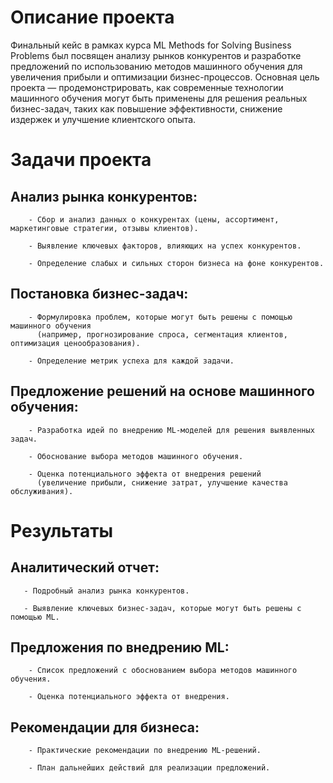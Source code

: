 # Описание проекта

  Финальный кейс в рамках курса ML Methods for Solving Business Problems был посвящен анализу рынков конкурентов и разработке предложений по использованию методов машинного обучения для увеличения прибыли и оптимизации бизнес-процессов. Основная цель проекта — продемонстрировать, как современные технологии машинного обучения могут быть применены для решения реальных бизнес-задач, таких как повышение эффективности, снижение издержек и улучшение клиентского опыта.

# Задачи проекта

  ## Анализ рынка конкурентов:

        - Сбор и анализ данных о конкурентах (цены, ассортимент, маркетинговые стратегии, отзывы клиентов).

        - Выявление ключевых факторов, влияющих на успех конкурентов.

        - Определение слабых и сильных сторон бизнеса на фоне конкурентов.

  ## Постановка бизнес-задач:

        - Формулировка проблем, которые могут быть решены с помощью машинного обучения 
          (например, прогнозирование спроса, сегментация клиентов, оптимизация ценообразования).

        - Определение метрик успеха для каждой задачи.

  ## Предложение решений на основе машинного обучения:

        - Разработка идей по внедрению ML-моделей для решения выявленных задач.

        - Обоснование выбора методов машинного обучения.

        - Оценка потенциального эффекта от внедрения решений 
          (увеличение прибыли, снижение затрат, улучшение качества обслуживания).

  # Результаты

  ## Аналитический отчет:

       - Подробный анализ рынка конкурентов.

       - Выявление ключевых бизнес-задач, которые могут быть решены с помощью ML.

  ## Предложения по внедрению ML:

        - Список предложений с обоснованием выбора методов машинного обучения.

        - Оценка потенциального эффекта от внедрения.

  ## Рекомендации для бизнеса:

        - Практические рекомендации по внедрению ML-решений.

        - План дальнейших действий для реализации предложений.
